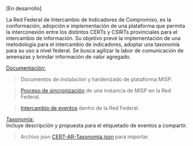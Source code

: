 

[En desarrollo]

La Red Federal de Intercambio de Indicadores de Compromiso, es la conformación, adopción e implementación de una plataforma que permita la interconexión entre los distintos CERTs y CSIRTs provinciales para el intercambio de información. 
Su objetivo prevé la implementación de una metodología para el intercambio de indicadores, adoptar una taxonomía para su uso a nivel federal.
Se busca agilizar la labor de comunicación de amenazas y brindar información de valor agregado. 

[Documentación:](/Documentación)  
> Documentos de instalación y hardenizado de plataforma MISP.  

> [Proceso de sincronización](/Documentaci%C3%B3n/Sincronizaci%C3%B3n%20con%20la%20Red%20Federal.md)  de una instancia de MISP en la Red Federal.  

> [Intercambio de eventos](/Documentaci%C3%B3n/Intercambio%20de%20Eventos%20en%20la%20Red%20Federal.md)  dentro de la Red Federal.  

[Taxonomía:](/Taxonomía)  
Incluye descripción y propuesta para el etiquetado de eventos a compartir.
> Archivo json [CERT-AR-Taxonomía.json](/Taxonomía/CERT-AR-Taxonomía.json) para importar.  

